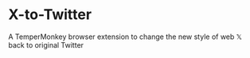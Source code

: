 # X-to-Twitter
A TemperMonkey browser extension to change the new style of web 𝕏 back to original Twitter
